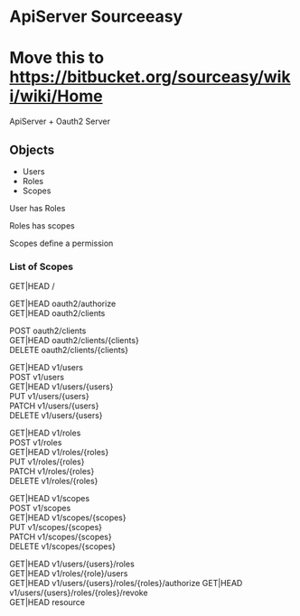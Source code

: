 # ApiServer Sourceeasy #

# Move this to https://bitbucket.org/sourceasy/wiki/wiki/Home


ApiServer + Oauth2 Server

## Objects ###
* Users
* Roles
* Scopes

User has Roles

Roles has scopes

Scopes define a permission

### List of Scopes ###
GET|HEAD /                                       

GET|HEAD oauth2/authorize                        
GET|HEAD oauth2/clients                          

POST oauth2/clients                              
GET|HEAD oauth2/clients/{clients}                               
DELETE oauth2/clients/{clients}                  

GET|HEAD v1/users                                
POST v1/users                                    
GET|HEAD v1/users/{users}                        
PUT v1/users/{users}                             
PATCH v1/users/{users}                           
DELETE v1/users/{users}                          

GET|HEAD v1/roles                                
POST v1/roles                                    
GET|HEAD v1/roles/{roles}                        
PUT v1/roles/{roles}                             
PATCH v1/roles/{roles}                           
DELETE v1/roles/{roles}                          


GET|HEAD v1/scopes                               
POST v1/scopes                                   
GET|HEAD v1/scopes/{scopes}                      
PUT v1/scopes/{scopes}                           
PATCH v1/scopes/{scopes}                         
DELETE v1/scopes/{scopes}                        

GET|HEAD v1/users/{users}/roles                  
GET|HEAD v1/roles/{role}/users                   
GET|HEAD v1/users/{users}/roles/{roles}/authorize
GET|HEAD v1/users/{users}/roles/{roles}/revoke   
GET|HEAD resource                                
